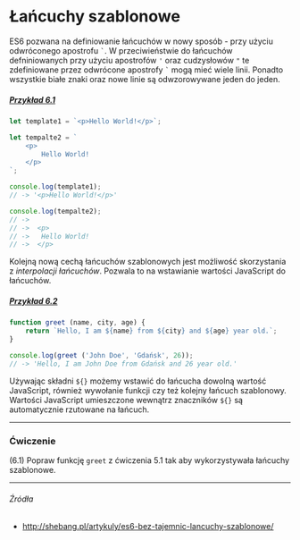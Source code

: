 # Łańcuchy szablonowe

ES6 pozwana na definiowanie łańcuchów w nowy sposób - przy użyciu odwróconego apostrofu ``` ` ```. W przeciwieństwie do łańcuchów defniniowanych przy użyciu apostrofów `'` oraz cudzysłowów `"` te zdefiniowane przez odwrócone apostrofy ``` ` ``` mogą mieć wiele linii. Ponadto wszystkie białe znaki oraz nowe linie są odwzorowywane jeden do jeden.

##### [Przykład 6.1](https://codepen.io/mmotel/pen/QgyRQN)
```js
let template1 = `<p>Hello World!</p>`;

let tempalte2 = `
    <p>
        Hello World!
    </p>
`;

console.log(template1);
// -> '<p>Hello World!</p>'

console.log(tempalte2);
// -> 
// ->  <p>
// ->   Hello World!
// ->  </p>
```

Kolejną nową cechą łańcuchów szablonowych jest możliwość skorzystania z _interpolacji łańcuchów_. Pozwala to na wstawianie wartości JavaScript do łańcuchów.

##### [Przykład 6.2](https://codepen.io/mmotel/pen/awdrYq)
```js
function greet (name, city, age) {
    return `Hello, I am ${name} from ${city} and ${age} year old.`;
}

console.log(greet ('John Doe', 'Gdańsk', 26));
// -> 'Hello, I am John Doe from Gdańsk and 26 year old.'
```

Używając składni `${}` możemy wstawić do łańcucha dowolną wartość JavaScript, również wywołanie funkcji czy też kolejny łańcuch szablonowy. Wartości JavaScript umieszczone wewnątrz znaczników `${}` są automatycznie rzutowane na łańcuch.

---

### Ćwiczenie

(6.1) Popraw funkcję `greet` z ćwiczenia 5.1 tak aby wykorzystywała łańcuchy szablonowe.

---

###### Źródła

* http://shebang.pl/artykuly/es6-bez-tajemnic-lancuchy-szablonowe/



